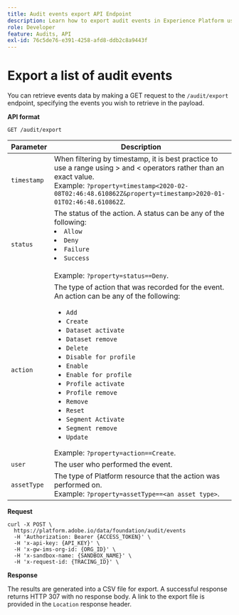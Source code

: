 ```yaml
---
title: Audit events export API Endpoint
description: Learn how to export audit events in Experience Platform using the Audit Query API.
role: Developer
feature: Audits, API
exl-id: 76c5de76-e391-4258-afd8-ddb2c8a9443f
---
```

# Export a list of audit events

You can retrieve events data by making a GET request to the `/audit/export` endpoint, specifying the events you wish to retrieve in the payload.

**API format**

```http
GET /audit/export
```

| Parameter | Description |
| --------- | ----------- |
| `timestamp` | When filtering by timestamp, it is best practice to use a range using > and < operators rather than an exact value. <br/>Example: `?property=timestamp<2020-02-08T02:46:48.610862Z&property=timestamp>2020-01-01T02:46:48.610862Z`. |
| `status` | The status of the action. A status can be any of the following: </li><li>`Allow` </li><li>`Deny` </li><li>`Failure` </li><li>`Success` </li></ul><br/>Example: `?property=status==Deny`.|
| `action` | The type of action that was recorded for the event. An action can be any of the following: <ul><li>`Add` </li><li>`Create` </li><li>`Dataset activate` </li><li>`Dataset remove` </li><li>`Delete` </li><li>`Disable for profile` </li><li>`Enable` </li><li>`Enable for profile` </li><li>`Profile activate` </li><li>`Profile remove` </li><li>`Remove` </li><li>`Reset` </li><li>`Segment Activate` </li><li>`Segment remove` </li><li>`Update` </li></ul> Example: `?property=action==Create`. |
| `user` | The user who performed the event. |
| `assetType` | The type of Platform resource that the action was performed on. <br/>Example: `?property=assetType==<an asset type>`.|

**Request**

```shell
curl -X POST \
  https://platform.adobe.io/data/foundation/audit/events
  -H 'Authorization: Bearer {ACCESS_TOKEN}' \
  -H 'x-api-key: {API_KEY}' \
  -H 'x-gw-ims-org-id: {ORG_ID}' \
  -H 'x-sandbox-name: {SANDBOX_NAME}' \
  -H 'x-request-id: {TRACING_ID}' \
```

**Response**

The results are generated into a CSV file for export. A successful response returns HTTP 307 with no response body. A link to the export file is provided in the `Location` response header.
